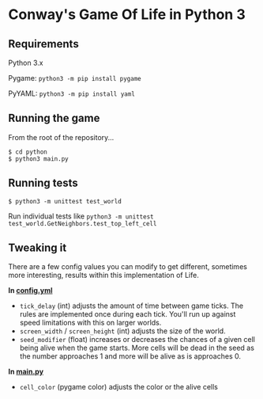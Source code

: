 # Conway's Game Of Life in Python 3

## Requirements
Python 3.x

Pygame: `python3 -m pip install pygame`

PyYAML: `python3 -m pip install yaml`

## Running the game
From the root of the repository...
```
$ cd python
$ python3 main.py
```

## Running tests
```
$ python3 -m unittest test_world
```
Run individual tests like `python3 -m unittest test_world.GetNeighbors.test_top_left_cell`

## Tweaking it
There are a few config values you can modify to get different, sometimes more interesting, results within this implementation of Life.

**In [config.yml](https://github.com/carterbancroft/game-of-life/blob/master/python/config.yml)**
- `tick_delay` (int) adjusts the amount of time between game ticks. The rules are implemented once during each tick. You'll run up against speed limitations with this on larger worlds.
- `screen_width` / `screen_height` (int) adjusts the size of the world.
- `seed_modifier` (float) increases or decreases the chances of a given cell being alive when the game starts. More cells will be dead in the seed as the number approaches 1 and more will be alive as is approaches 0.

**In [main.py](https://github.com/carterbancroft/game-of-life/blob/master/python/main.py)**
- `cell_color` (pygame color) adjusts the color or the alive cells
